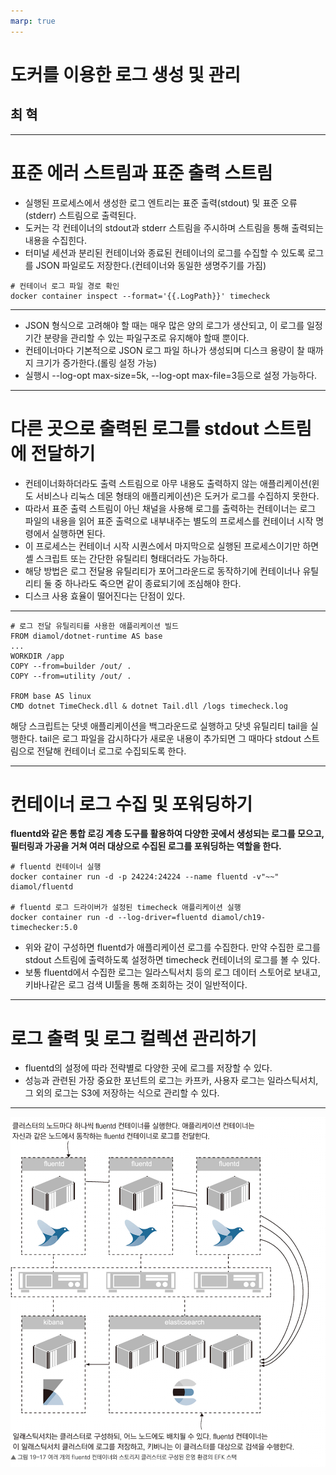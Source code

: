 ```yaml
---
marp: true
---
```


# 도커를 이용한 로그 생성 및 관리

## 최 혁

---

# 표준 에러 스트림과 표준 출력 스트림

- 실행된 프로세스에서 생성한 로그 엔트리는 표준 출력(stdout) 및 표준 오류(stderr) 스트림으로 출력된다.
- 도커는 각 컨테이너의 stdout과 stderr 스트림을 주시하며 스트림을 통해 출력되는 내용을 수집힌다.
- 터미널 세션과 분리된 컨테이너와 종료된 컨테이너의 로그를 수집할 수 있도록 로그를 JSON 파일로도 저장한다.(컨테이너와 동일한 생명주기를 가짐)

```shell
# 컨테이너 로그 파일 경로 확인
docker container inspect --format='{{.LogPath}}' timecheck
```

---

- JSON 형식으로 고려해야 할 때는 매우 많은 양의 로그가 생산되고, 이 로그를 일정 기간 분량을 관리할 수 있는 파일구조로 유지해야 할때 뿐이다.
- 컨테이너마다 기본적으로 JSON 로그 파일 하나가 생성되며 디스크 용량이 찰 때까지 크기가 증가한다.(롤링 설정 가능)
- 실행시 --log-opt max-size=5k, --log-opt max-file=3등으로 설정 가능하다.

---

# 다른 곳으로 출력된 로그를 stdout 스트림에 전달하기

- 컨테이너화하더라도 출력 스트림으로 아무 내용도 출력하지 않는 애플리케이션(윈도 서비스나 리눅스 데몬 형태의 애플리케이션)은 도커가 로그를 수집하지 못한다.
- 따라서 표준 출력 스트림이 아닌 채널을 사용해 로그를 출력하는 컨테이너는 로그 파일의 내용을 읽어 표준 출력으로 내부내주는 별도의 프로세스를 컨테이너 시작 명령에서 실행하면 된다.
- 이 프로세스는 컨테이너 시작 시퀀스에서 마지막으로 실행된 프로세스이기만 하면 셸 스크립트 또는 간단한 유틸리티 형태더라도 가능하다.
- 해당 방법은 로그 전달용 유틸리티가 포어그라운드로 동작하기에 컨테이너나 유틸리티 둘 중 하나라도 죽으면 같이 종료되기에 조심해야 한다.
- 디스크 사용 효율이 떨어진다는 단점이 있다.

---

```
# 로그 전달 유틸리티를 사용한 애플리케이션 빌드
FROM diamol/dotnet-runtime AS base
...
WORKDIR /app
COPY --from=builder /out/ .
COPY --from=utility /out/ .

FROM base AS linux
CMD dotnet TimeCheck.dll & dotnet Tail.dll /logs timecheck.log
```

해당 스크립트는 닷넷 애플리케이션을 백그라운드로 실행하고 닷넷 유틸리티 tail을 실행한다. tail은 로그 파일을 감시하다가 새로운 내용이 추가되면 그 때마다 stdout 스트림으로 전달해 컨테이너 로그로 수집되도록 한다.

---

# 컨테이너 로그 수집 및 포워딩하기

**fluentd와 같은 통합 로깅 계층 도구를 활용하여 다양한 곳에서 생성되는 로그를 모으고, 필터링과 가공을 거쳐 여러 대상으로 수집된 로그를 포워딩하는 역할을 한다.**

```shell
# fluentd 컨테이너 실행
docker container run -d -p 24224:24224 --name fluentd -v"~~" diamol/fluentd

# fluentd 로그 드라이버가 설정된 timecheck 애플리케이션 실행
docker container run -d --log-driver=fluentd diamol/ch19-timechecker:5.0
```

- 위와 같이 구성하면 fluentd가 애플리케이션 로그를 수집한다. 만약 수집한 로그를 stdout 스트림에 출력하도록 설정하면 timecheck 컨테이너의 로그를 볼 수 있다.
- 보통 fluentd에서 수집한 로그는 일라스틱서치 등의 로그 데이터 스토어로 보내고, 키바나같은 로그 검색 UI툴을 통해 조회하는 것이 일반적이다.

---

# 로그 출력 및 로그 컬렉션 관리하기

- fluentd의 설정에 따라 전략별로 다양한 곳에 로그를 저장할 수 있다.
- 성능과 관련된 가장 중요한 포넌트의 로그는 카프카, 사용자 로그는 일라스틱서치, 그 외의 로그는 S3에 저장하는 식으로 관리할 수 있다.

---

![bg 50%](image.png)

